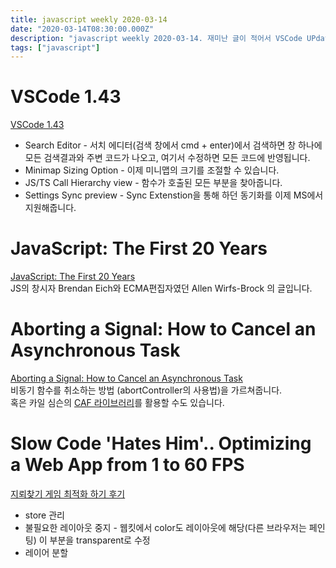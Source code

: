 ```yaml
---
title: javascript weekly 2020-03-14
date: "2020-03-14T08:30:00.000Z"
description: "javascript weekly 2020-03-14. 재미난 글이 적어서 VSCode UPdate를 끼워넣음"
tags: ["javascript"]
---
```


# VSCode 1.43
<a href="https://code.visualstudio.com/updates/v1_43" target="_blank">VSCode 1.43</a>  
+ Search Editor - 서치 에디터(검색 창에서 cmd + enter)에서 검색하면 창 하나에 모든 검색결과와 주변 코드가 나오고, 여기서 수정하면 모든 코드에 반영됩니다.
+ Minimap Sizing Option - 이제 미니맵의 크기를 조절할 수 있습니다.
+ JS/TS Call Hierarchy view - 함수가 호출된 모든 부분을 찾아줍니다.
+ Settings Sync preview - Sync Extenstion을 통해 하던 동기화를 이제 MS에서 지원해줍니다.

# JavaScript: The First 20 Years
<a href="https://zenodo.org/record/3707008#.XmwiXKgzaUk" target="_blank">JavaScript: The First 20 Years</a>  
JS의 창시자 Brendan Eich와 ECMA편집자였던 Allen Wirfs-Brock 의 글입니다.  


# Aborting a Signal: How to Cancel an Asynchronous Task
<a href="https://ckeditor.com/blog/Aborting-a-signal-how-to-cancel-an-asynchronous-task-in-JavaScript/" target="_blank">Aborting a Signal: How to Cancel an Asynchronous Task</a>  
비동기 함수를 취소하는 방법 (abortController의 사용법)을 가르쳐줍니다.  
혹은 카일 심슨의 <a href="https://github.com/getify/CAF" target="_blank">CAF 라이브러리</a>를 활용할 수도 있습니다.


# Slow Code 'Hates Him'.. Optimizing a Web App from 1 to 60 FPS
<a href="https://blog.scottlogic.com/2020/02/17/minesweeper-optimisation.html" target="_blank">지뢰찾기 게임 최적화 하기 후기</a>  
+ store 관리
+ 불필요한 레이아웃 중지 - 웹킷에서 color도 레이아웃에 해당(다른 브라우저는 페인팅) 이 부분을 transparent로 수정
+ 레이어 분할